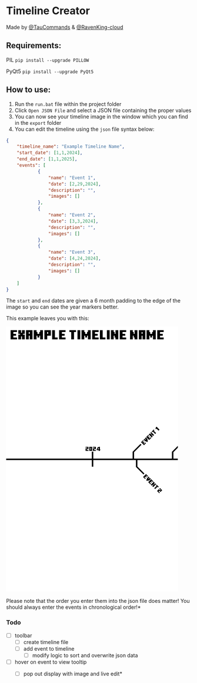 # Timeline Creator

Made by [@TauCommands](https://github.com/TenCommands) & [@RavenKing-cloud](https://github.com/RavenKing-cloud)

## Requirements:

PIL
```pip install --upgrade PILLOW```

PyQt5
```pip install --upgrade PyQt5```

## How to use:

1. Run the `run.bat` file within the project folder
2. Click `Open JSON File` and select a JSON file containing the proper values
3. You can now see your timeline image in the window which you can find in the `export` folder
4. You can edit the timeline using the `json` file syntax below:

```json
{
    "timeline_name": "Example Timeline Name",
    "start_date": [1,1,2024],
    "end_date": [1,1,2025],
    "events": [
            {
                "name": "Event 1",
                "date": [2,29,2024],
                "description": "",
                "images": []
            },
            {
                "name": "Event 2",
                "date": [3,3,2024],
                "description": "",
                "images": []
            },
            {
                "name": "Event 3",
                "date": [4,24,2024],
                "description": "",
                "images": []
            }
    ]
}
```

The `start` and `end` dates are given a 6 month padding to the edge of the image so you can see the year markers better.

This example leaves you with this:

![Example Image](export/example.png)

Please note that the order you enter them into the json file does matter! You should always enter the events in chronological order!*

### Todo

- [ ] toolbar
  - [ ] create timeline file
  - [ ] add event to timeline
    - [ ] modify logic to sort and overwrite json data
- [ ] hover on event to view tooltip
  - [ ] pop out display with image and live edit*


